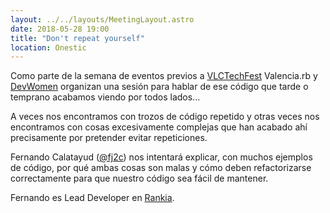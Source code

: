 ```yaml
---
layout: ../../layouts/MeetingLayout.astro
date: 2018-05-28 19:00
title: "Don't repeat yourself"
location: Onestic
---
```


Como parte de la semana de eventos previos a [VLCTechFest](https://vlctechfest.org/) Valencia.rb y [DevWomen](https://devwomen.com/) organizan una sesión para hablar de ese código que tarde o temprano acabamos viendo por todos lados...

A veces nos encontramos con trozos de código repetido y otras veces nos encontramos con cosas excesivamente complejas que han acabado ahí precisamente por pretender evitar repeticiones.

Fernando Calatayud ([@fj2c](https://twitter.com/fj2c)) nos intentará explicar, con muchos ejemplos de código, por qué ambas cosas son malas y cómo deben refactorizarse correctamente para que nuestro código sea fácil de mantener.

Fernando es Lead Developer en [Rankia](https://www.rankia.com/).
